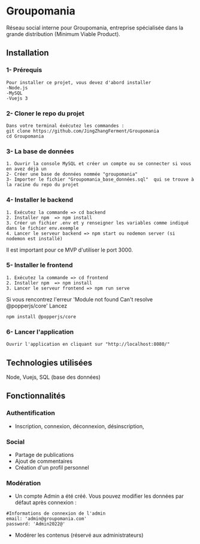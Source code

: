 # Groupomania
Réseau social interne pour Groupomania, entreprise spécialisée dans la grande distribution (Minimum Viable Product).

## Installation

### 1- Prérequis
```
Pour installer ce projet, vous devez d'abord installer
-Node.js
-MySQL
-Vuejs 3
```

### 2- Cloner le repo du projet
```
Dans votre terminal éxécutez les commandes :
git clone https://github.com/JingZhangFerment/Groupomania
cd Groupomania
```

### 3- La base de données
```
1. Ouvrir la console MySQL et créer un compte ou se connecter si vous en avez déjà un
2- Créer une base de données nommée "groupomania"
3- Importer le fichier "Groupomania_base_données.sql"  qui se trouve à la racine du repo du projet
```

### 4- Installer le backend
```
1. Exécutez la commande => cd backend
2. Installer npm  => npm install
3. Créer un fichier .env et y renseigner les variables comme indiqué dans le fichier env.exemple
4. Lancer le serveur backend => npm start ou nodemon server (si nodemon est installé)
```

Il est important pour ce MVP d'utiliser le port 3000.

### 5- Installer le frontend
```
1. Exécutez la commande => cd frontend
2. Installer npm  => npm install
3. Lancer le serveur frontend => npm run serve
```

Si vous rencontrez l'erreur 'Module not found Can't resolve @popperjs/core'
Lancez
```
npm install @popperjs/core
```
### 6- Lancer l'application
```
Ouvrir l'application en cliquant sur "http://localhost:8080/"
```

## Technologies utilisées

Node, Vuejs, SQL (base des données)

## Fonctionnalités

### Authentification

- Inscription, connexion, déconnexion, désinscription, 

### Social

- Partage de publications
- Ajout de commentaires 
- Création d'un profil personnel

### Modération

- Un compte Admin a été créé. Vous pouvez modifier les données par défaut après connexion :
```
#Informations de connexion de l'admin
email: 'admin@groupomania.com' 
password: 'Admin2022@'
```
- Modérer les contenus (réservé aux administrateurs)
